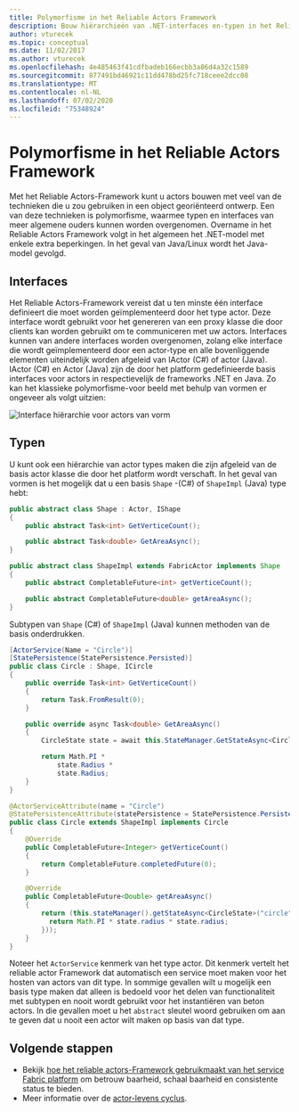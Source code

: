 ```yaml
---
title: Polymorfisme in het Reliable Actors Framework
description: Bouw hiërarchieën van .NET-interfaces en-typen in het Reliable Actors Framework om functionaliteit en API-definities opnieuw te gebruiken.
author: vturecek
ms.topic: conceptual
ms.date: 11/02/2017
ms.author: vturecek
ms.openlocfilehash: 4e485463f41cdfbadeb166ecbb3a86d4a32c1589
ms.sourcegitcommit: 877491bd46921c11dd478bd25fc718ceee2dcc08
ms.translationtype: MT
ms.contentlocale: nl-NL
ms.lasthandoff: 07/02/2020
ms.locfileid: "75348924"
---
```

# <a name="polymorphism-in-the-reliable-actors-framework"></a>Polymorfisme in het Reliable Actors Framework
Met het Reliable Actors-Framework kunt u actors bouwen met veel van de technieken die u zou gebruiken in een object georiënteerd ontwerp. Een van deze technieken is polymorfisme, waarmee typen en interfaces van meer algemene ouders kunnen worden overgenomen. Overname in het Reliable Actors Framework volgt in het algemeen het .NET-model met enkele extra beperkingen. In het geval van Java/Linux wordt het Java-model gevolgd.

## <a name="interfaces"></a>Interfaces
Het Reliable Actors-Framework vereist dat u ten minste één interface definieert die moet worden geïmplementeerd door het type actor. Deze interface wordt gebruikt voor het genereren van een proxy klasse die door clients kan worden gebruikt om te communiceren met uw actors. Interfaces kunnen van andere interfaces worden overgenomen, zolang elke interface die wordt geïmplementeerd door een actor-type en alle bovenliggende elementen uiteindelijk worden afgeleid van IActor (C#) of actor (Java). IActor (C#) en Actor (Java) zijn de door het platform gedefinieerde basis interfaces voor actors in respectievelijk de frameworks .NET en Java. Zo kan het klassieke polymorfisme-voor beeld met behulp van vormen er ongeveer als volgt uitzien:

![Interface hiërarchie voor actors van vorm][shapes-interface-hierarchy]

## <a name="types"></a>Typen
U kunt ook een hiërarchie van actor types maken die zijn afgeleid van de basis actor klasse die door het platform wordt verschaft. In het geval van vormen is het mogelijk dat u een basis `Shape` -(C#) of `ShapeImpl` (Java) type hebt:

```csharp
public abstract class Shape : Actor, IShape
{
    public abstract Task<int> GetVerticeCount();

    public abstract Task<double> GetAreaAsync();
}
```
```Java
public abstract class ShapeImpl extends FabricActor implements Shape
{
    public abstract CompletableFuture<int> getVerticeCount();

    public abstract CompletableFuture<double> getAreaAsync();
}
```

Subtypen van `Shape` (C#) of `ShapeImpl` (Java) kunnen methoden van de basis onderdrukken.

```csharp
[ActorService(Name = "Circle")]
[StatePersistence(StatePersistence.Persisted)]
public class Circle : Shape, ICircle
{
    public override Task<int> GetVerticeCount()
    {
        return Task.FromResult(0);
    }

    public override async Task<double> GetAreaAsync()
    {
        CircleState state = await this.StateManager.GetStateAsync<CircleState>("circle");

        return Math.PI *
            state.Radius *
            state.Radius;
    }
}
```
```Java
@ActorServiceAttribute(name = "Circle")
@StatePersistenceAttribute(statePersistence = StatePersistence.Persisted)
public class Circle extends ShapeImpl implements Circle
{
    @Override
    public CompletableFuture<Integer> getVerticeCount()
    {
        return CompletableFuture.completedFuture(0);
    }

    @Override
    public CompletableFuture<Double> getAreaAsync()
    {
        return (this.stateManager().getStateAsync<CircleState>("circle").thenApply(state->{
          return Math.PI * state.radius * state.radius;
        }));
    }
}
```

Noteer het `ActorService` kenmerk van het type actor. Dit kenmerk vertelt het reliable actor Framework dat automatisch een service moet maken voor het hosten van actors van dit type. In sommige gevallen wilt u mogelijk een basis type maken dat alleen is bedoeld voor het delen van functionaliteit met subtypen en nooit wordt gebruikt voor het instantiëren van beton actors. In die gevallen moet u het `abstract` sleutel woord gebruiken om aan te geven dat u nooit een actor wilt maken op basis van dat type.

## <a name="next-steps"></a>Volgende stappen
* Bekijk [hoe het reliable actors-Framework gebruikmaakt van het service Fabric platform](service-fabric-reliable-actors-platform.md) om betrouw baarheid, schaal baarheid en consistente status te bieden.
* Meer informatie over de [actor-levens cyclus](service-fabric-reliable-actors-lifecycle.md).

<!-- Image references -->

[shapes-interface-hierarchy]: ./media/service-fabric-reliable-actors-polymorphism/Shapes-Interface-Hierarchy.png
